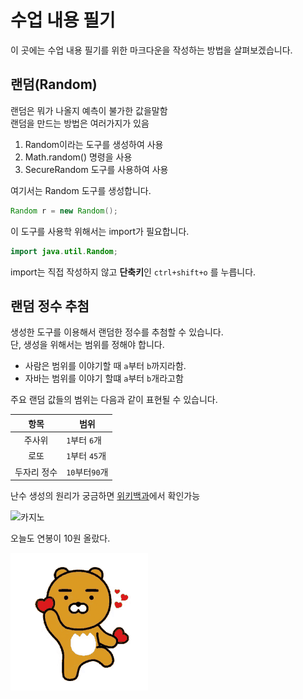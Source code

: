 # 수업 내용 필기
이 곳에는 수업 내용 필기를 위한 마크다운을 작성하는 방법을 살펴보겠습니다.


## 랜덤(Random)
랜덤은 뭐가 나올지 예측이 불가한 값을말함  
랜덤을 만드는 방법은 여러가지가 있음  

1. Random이라는 도구를 생성하여 사용
2. Math.random() 명령을 사용
3. SecureRandom 도구를 사용하여 사용

여기서는 Random 도구를 생성합니다.

```java
Random r = new Random();
```

이 도구를 사용학 위해서는 import가 필요합니다.

```java
import java.util.Random;
```

import는 직접 작성하지 않고 **단축키**인 `ctrl+shift+o` 를 누릅니다.

## 랜덤 정수 추첨

생성한 도구를 이용해서 랜덤한 정수를 추첨할 수 있습니다.  
단, 생성을 위해서는 범위를 정해야 합니다.  

- 사람은 범위를 이야기할 때 `a`부터 `b`까지라함.
- 자바는 범위를 이야기 할떄 `a`부터 `b`개라고함

주요 랜덤 값들의 범위는 다음과 같이 표현될 수 있습니다.  

| 항목 | 범위 |
| :---: | --- |
| 주사위 | `1`부터 `6`개|
|로또|`1`부터 `45`개|
|두자리 정수|`10`부터`90`개|  

난수 생성의 원리가 궁금하면 [위키백과](https://ko.wikipedia.org/wiki/%EB%82%9C%EC%88%98)에서 확인가능  

![카지노](https://www.ramadajeju.co.kr/RamadaPlazaJeju_common/images/homepage/facilities/CASINO03.jpg)  

오늘도 연봉이 10원 올랐다.  

![굿](./kakao.gif)


